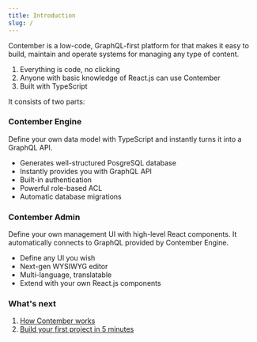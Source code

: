 ```yaml
---
title: Introduction
slug: /
---
```


Contember is a low-code, GraphQL-first platform for that makes it easy to build, maintain and operate systems for managing any type of content.

1. Everything is code, no clicking
2. Anyone with basic knowledge of React.js can use Contember
3. Built with TypeScript

It consists of two parts:

### Contember Engine

Define your own data model with TypeScript and instantly turns it into a GraphQL API.

- Generates well-structured PosgreSQL database
- Instantly provides you with GraphQL API
- Built-in authentication
- Powerful role-based ACL
- Automatic database migrations

### Contember Admin

Define your own management UI with high-level React components. It automatically connects to GraphQL provided by Contember Engine.

- Define any UI you wish
- Next-gen WYSIWYG editor
- Multi-language, translatable
- Extend with your own React.js components

### What's next

1. [How Contember works](/intro/how-it-works.md)
2. [Build your first project in 5 minutes](/intro/quickstart.mdx)
